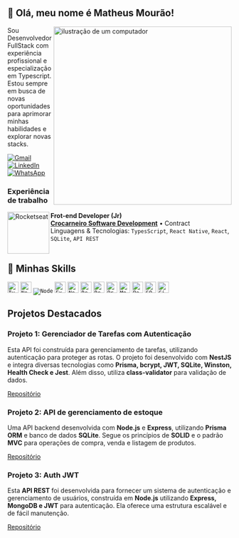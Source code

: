 ## 👋 Olá, meu nome é Matheus Mourão!

<img src="https://raw.githubusercontent.com/MicaelliMedeiros/micaellimedeiros/master/image/computer-illustration.png" alt="ilustração de um computador" min-width="400px" max-width="400px" width="400px" align="right">


<p align="left">Sou Desenvolvedor FullStack com experiência profissional e especialização em Typescript. Estou sempre em busca de novas oportunidades para aprimorar minhas habilidades e explorar novas stacks.</p> 
<p align="left">
  <a href="mailto:matheusmouraotc@gmail.com" title="Gmail">
  <img src="https://img.shields.io/badge/-Gmail-FF0000?style=flat-square&labelColor=FF0000&logo=gmail&logoColor=white" alt="Gmail"/></a>
  <a href="https://www.linkedin.com/in/matheus-mourao" title="LinkedIn">
  <img src="https://img.shields.io/badge/-Linkedin-0e76a8?style=flat-square&logo=Linkedin&logoColor=white" alt="LinkedIn"/></a>
  <a href="https://wa.me/5599999702376" title="WhatsApp">
  <img src="https://img.shields.io/badge/-WhatsApp-25d366?style=flat-square&labelColor=25d366&logo=whatsapp&logoColor=white" alt="WhatsApp"/></a>
</p>

### Experiência de trabalho

[<img align="left" height="94px" width="94px" alt="Rocketseat" src="https://media.licdn.com/dms/image/v2/D4D0BAQFGl8BI2wngMg/company-logo_200_200/company-logo_200_200/0/1709429533041/crocarneiro_logo?e=1749081600&v=beta&t=tQGbpeLE8HeUMlYMpkb06hxcF9dXPHKvvX1-c0_H5xA"/>](https://www.linkedin.com/company/crocarneiro/)


**Frot-end Developer (Jr)** \
[**Crocarneiro Software Development**](https://www.linkedin.com/company/crocarneiro/) • Contract \
Linguagens & Tecnologias: `TypesScript`, `React Native`, `React`, `SQLite`, `API REST`\
<br/>


## 🚀 Minhas Skills

<code><img height="25" src="https://img.shields.io/badge/TypeScript-007ACC?style=for-the-badge&logo=typescript&logoColor=white" alt="Typescript"/></code>
<code><img height="25" src="https://img.shields.io/badge/-NestJs-ea2845?style=flat-square&logo=nestjs&logoColor=white" alt="NestJs"/></code>
<code><img heigth="25" src="https://img.shields.io/badge/Node.js-43853D?style=for-the-badge&logo=node.js&logoColor=white" alt="Node"/></code>
<code><img height="25" src="https://img.shields.io/badge/Express.js-000000?logo=express&logoColor=fff&style=flat" alt="Express"/></code>
<code><img height="25" src="https://img.shields.io/badge/next.js-000000?style=for-the-badge&logo=nextdotjs&logoColor=white" alt="NextJs"/></code>
<code><img height="25" src="https://img.shields.io/badge/React-20232A?style=for-the-badge&logo=react&logoColor=61DAFB" alt="React"/></code>
<code><img height="25" src="https://img.shields.io/badge/React_Native-20232A?style=for-the-badge&logo=react&logoColor=61DAFB" alt="ReactNative"/></code>
<code><img height="25" src="https://img.shields.io/badge/Prisma-3982CE?style=for-the-badge&logo=Prisma&logoColor=white" alt="Prisma"/></code>
<code><img height="25" src="https://img.shields.io/badge/-MongoDB-13aa52?style=for-the-badge&logo=mongodb&logoColor=white" alt="MongoDB"/></code>
<code><img height="25" src="https://img.shields.io/badge/postgresql-4169e1?style=for-the-badge&logo=postgresql&logoColor=white" alt="PostgreSQL"/></code>
<code><img height="25" src="https://img.shields.io/badge/-SQL-000?&logo=MySQL&logoColor=4479A1" alt="SQL"/></code>
<code><img height="25" src="https://img.shields.io/badge/Git-E34F26?style=for-the-badge&logo=git&logoColor=white" alt="Git"/></code>


## Projetos Destacados

### Projeto 1: Gerenciador de Tarefas com Autenticação
<p>Esta API foi construída para gerenciamento de tarefas, utilizando autenticação para proteger as rotas. O projeto foi desenvolvido com <b>NestJS</b> e integra diversas tecnologias como <b>Prisma, bcrypt, JWT, SQLite, Winston, Health Check e Jest</b>. Além disso, utiliza <b>class-validator</b> para validação de dados.</p>

[Repositório](https://github.com/Matheus-TC-Mourao/Task.Auth)

### Projeto 2: API de gerenciamento de estoque
<p>Uma API backend desenvolvida com <b>Node.js</b> e <b>Express</b>, utilizando <b>Prisma ORM</b> e banco de dados <b>SQLite</b>. Segue os princípios de <b>SOLID</b> e o padrão <b>MVC</b> para operações de compra, venda e listagem de produtos.</p>

[Repositório](https://github.com/Matheus-TC-Mourao/API-Node) 

### Projeto 3: Auth JWT
<p>Esta <b>API REST</b> foi desenvolvida para fornecer um sistema de autenticação e gerenciamento de usuários, construída em <b>Node.js</b> utilizando <b>Express, MongoDB e JWT</b> para autenticação. Ela oferece uma estrutura escalável e de fácil manutenção.</p>

[Repositório](https://github.com/Matheus-TC-Mourao/Auth.Backend) 

